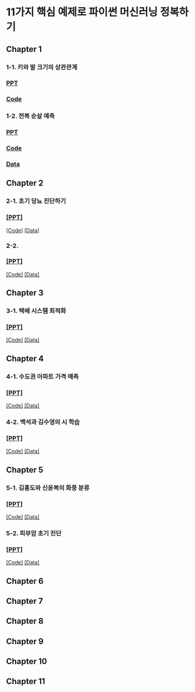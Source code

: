 # 11가지 핵심 예제로 파이썬 머신러닝 정복하기 

## Chapter 1
### 1-1. 키와 발 크기의 상관관계
### [PPT](https://docs.google.com/presentation/d/1eGJ7v2UiuA5Fe0j_TliRPLl72jZz61Fkzv64jJaKwJ4/edit?usp=sharing)
### [Code](https://github.com/dscoool/machinelearning11/blob/main/1.%ED%82%A4%EC%99%80_%EB%B0%9C%ED%81%AC%EA%B8%B0%EC%9D%98_%EC%83%81%EA%B4%80%EA%B4%80%EA%B3%84(%ED%95%99%EC%8A%B5%EC%A7%80).ipynb)

### 1-2. 전복 순살 예측
### [PPT](https://docs.google.com/presentation/d/1vS9OUjskLjTPCd6fv3i17KWbR0Bv_MaS7KfctBDZisk/edit?usp=sharing)
### [Code]()
### [Data](https://github.com/dscoool/machinelearning11/tree/main/01_02.%20%EC%A0%84%EB%B3%B5%20%EC%88%9C%EC%82%B4%20%EB%AC%B4%EA%B2%8C%20%EC%98%88%EC%B8%A1%20%EB%8D%B0%EC%9D%B4%ED%84%B0)

## Chapter 2
### 2-1. 초기 당뇨 진단하기
### [[PPT]](https://docs.google.com/presentation/d/1cN377iPt-FOc8Y5E63ezkrY4on-V16tR5cA-zUfZQHA/edit?usp=sharing)
[[Code]]()
[[Data]](https://github.com/dscoool/machinelearning11/tree/main/02_01.%20%EC%B4%88%EA%B8%B0%20%EB%8B%B9%EB%87%A8%20%EC%A7%84%EB%8B%A8%ED%95%98%EA%B8%B0%20%EB%8D%B0%EC%9D%B4%ED%84%B0)

### 2-2.
### [[PPT]]()
[[Code]]()
[[Data]]()

## Chapter 3
### 3-1. 택배 시스템 최적화
### [[PPT]](https://docs.google.com/presentation/d/1TUobKpB5x-r6oqbk6gdnvPfwuhwC2FWqojkIwx9NDm8/edit?usp=sharing)
[[Code]]()
[[Data]]()

## Chapter 4

### 4-1. 수도권 아파트 가격 예측
### [[PPT]](https://docs.google.com/presentation/d/1RziQH2YslfW-J6qWsCm41DlZGeYdiOo4YoH2LvbphVw/edit?usp=sharing)
[[Code]]()
[[Data]]()
### 4-2. 백석과 김수영의 시 학습
### [[PPT]](https://docs.google.com/presentation/d/1yBdRNuo2d74TH9dSDDGMEKcMfkMy0k0osmJB0kCeoAE/edit?usp=sharing)
[[Code]]()
[[Data]]()


## Chapter 5

### 5-1. 김홍도와 신윤복의 화풍 분류
### [[PPT]](https://docs.google.com/presentation/d/1oRo3uU_b1yl-jiwPoYpjaK84X17dIZyHDAgSmTtKYiU/edit?usp=sharing) 
[[Code]]()
[[Data]]()


### 5-2. 피부암 초기 진단
### [[PPT]](https://docs.google.com/presentation/d/1H5WZFUrUy1FX0TozhLZvUSNlcI27ZaFdln_IxQc_t3Q/edit?usp=sharing)
[[Code]]()
[[Data]]()

## Chapter 6
## Chapter 7
## Chapter 8
## Chapter 9
## Chapter 10
## Chapter 11
